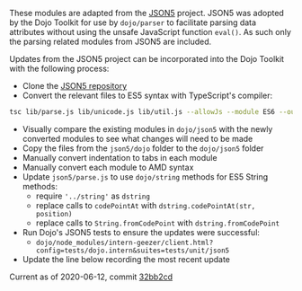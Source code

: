 These modules are adapted from the [JSON5](https://github.com/json5/json5) project. JSON5 was adopted by
the Dojo Toolkit for use by `dojo/parser` to facilitate parsing data attributes without using the unsafe
JavaScript function `eval()`. As such only the parsing related modules from JSON5 are included.

Updates from the JSON5 project can be incorporated into the Dojo Toolkit with the following process:

* Clone the [JSON5 repository](https://github.com/json5/json5.git)
* Convert the relevant files to ES5 syntax with TypeScript's compiler:
```bash
tsc lib/parse.js lib/unicode.js lib/util.js --allowJs --module ES6 --outDir dojo --removeComments --target ES5
```
* Visually compare the existing modules in `dojo/json5` with the newly converted modules to see what changes will need
to be made
* Copy the files from the `json5/dojo` folder to the `dojo/json5` folder
* Manually convert indentation to tabs in each module
* Manually convert each module to AMD syntax
* Update `json5/parse.js` to use `dojo/string` methods for ES5 String methods:
  * require `'../string'` as `dstring`
  * replace calls to `codePointAt` with `dstring.codePointAt(str, position)`
  * replace calls to `String.fromCodePoint` with `dstring.fromCodePoint`
* Run Dojo's JSON5 tests to ensure the updates were successful:
  * `dojo/node_modules/intern-geezer/client.html?config=tests/dojo.intern&suites=tests/unit/json5`
* Update the line below recording the most recent update

Current as of 2020-06-12, commit [32bb2cd](https://github.com/json5/json5/commit/32bb2cdae4864b2ac80a6d9b4045efc4cc54f47a)
